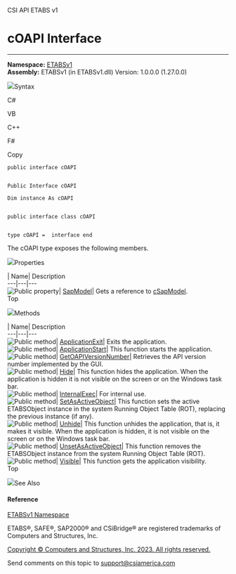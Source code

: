 ﻿

CSI API ETABS v1

# cOAPI Interface  
  
---  
  
**Namespace:** [ETABSv1](2780f1b8-2033-5289-2298-1cdb2a7508d9.htm)  
**Assembly:** ETABSv1 (in ETABSv1.dll) Version: 1.0.0.0 (1.27.0.0)

![](../icons/SectionExpanded.png)Syntax

C#

VB

C++

F#

Copy

    
    
    public interface cOAPI
    
    
    Public Interface cOAPI
    
    Dim instance As cOAPI
    
    
    public interface class cOAPI
    
    
    type cOAPI =  interface end

The cOAPI type exposes the following members.

![](../icons/SectionExpanded.png)Properties

| Name| Description  
---|---|---  
![Public property](../icons/pubproperty.gif)|
[SapModel](0678efc1-0c31-031e-e9ce-c0469a592a5a.htm)|  Gets a reference to
[cSapModel](fe0b0096-9fef-56a3-9d57-cdef76e0f611.htm).  
Top

![](../icons/SectionExpanded.png)Methods

| Name| Description  
---|---|---  
![Public method](../icons/pubmethod.gif)|
[ApplicationExit](ea9a9153-34ff-9cb7-c97e-ae603176fa35.htm)|  Exits the
application.  
![Public method](../icons/pubmethod.gif)|
[ApplicationStart](9780b1c4-791b-07a8-c329-970707104d91.htm)|  This function
starts the application.  
![Public method](../icons/pubmethod.gif)|
[GetOAPIVersionNumber](cb755485-8207-1604-53b1-6b9b9d09f29b.htm)|  Retrieves
the API version number implemented by the GUI.  
![Public method](../icons/pubmethod.gif)|
[Hide](92afc559-4732-874d-e01d-80d8fa61df0b.htm)|  This function hides the
application. When the application is hidden it is not visible on the screen or
on the Windows task bar.  
![Public method](../icons/pubmethod.gif)|
[InternalExec](99d4552c-3097-bbb8-8ab7-b0a6b45ad639.htm)|  For internal use.  
![Public method](../icons/pubmethod.gif)|
[SetAsActiveObject](c2323686-dae4-960d-0d8a-5523dabc5ca3.htm)|  This function
sets the active ETABSObject instance in the system Running Object Table (ROT),
replacing the previous instance (if any).  
![Public method](../icons/pubmethod.gif)|
[Unhide](26f2455b-1c02-47ec-26a9-45dd748b4d4d.htm)|  This function unhides the
application, that is, it makes it visible. When the application is hidden, it
is not visible on the screen or on the Windows task bar.  
![Public method](../icons/pubmethod.gif)|
[UnsetAsActiveObject](77953121-18fa-9b6a-bdd4-ba8a3da4fa4e.htm)|  This
function removes the ETABSObject instance from the system Running Object Table
(ROT).  
![Public method](../icons/pubmethod.gif)|
[Visible](ab0649bd-8275-c97d-b260-340ac255aedb.htm)|  This function gets the
application visibility.  
Top

![](../icons/SectionExpanded.png)See Also

#### Reference

[ETABSv1 Namespace](2780f1b8-2033-5289-2298-1cdb2a7508d9.htm)

ETABS®, SAFE®, SAP2000® and CSiBridge® are registered trademarks of Computers
and Structures, Inc.  

[Copyright © Computers and Structures, Inc. 2023. All rights
reserved.](http://www.csiamerica.com)

Send comments on this topic to
[support@csiamerica.com](mailto:support%40csiamerica.com?Subject=CSI%20API%20ETABS%20v1)


